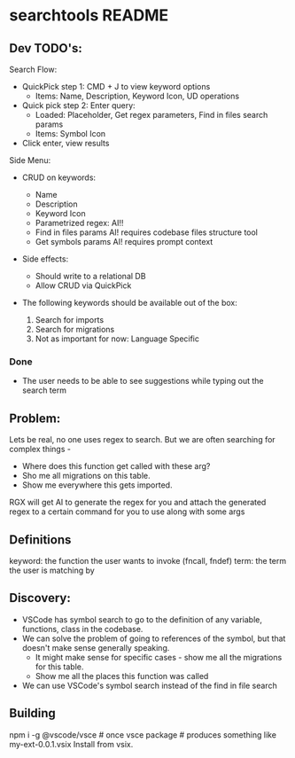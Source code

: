 # searchtools README

## Dev TODO's:

Search Flow:

- QuickPick step 1: CMD + J to view keyword options
  - Items: Name, Description, Keyword Icon, UD operations
- Quick pick step 2: Enter query:
  - Loaded: Placeholder, Get regex parameters, Find in files search params
  - Items: Symbol Icon
- Click enter, view results

Side Menu:

- CRUD on keywords:
  - Name
  - Description
  - Keyword Icon
  - Parametrized regex: AI!!
  - Find in files params AI! requires codebase files structure tool
  - Get symbols params AI! requires prompt context
- Side effects:

  - Should write to a relational DB
  - Allow CRUD via QuickPick

- The following keywords should be available out of the box:
  1. Search for imports
  2. Search for migrations
  3. Not as important for now: Language Specific

### Done

- The user needs to be able to see suggestions while typing out the search term

## Problem:

Lets be real, no one uses regex to search. But we are often searching for complex things -

- Where does this function get called with these arg?
- Sho me all migrations on this table.
- Show me everywhere this gets imported.

RGX will get AI to generate the regex for you and attach the generated regex to a certain command for you to use along with some args

## Definitions

keyword: the function the user wants to invoke (fncall, fndef)
term: the term the user is matching by

## Discovery:

- VSCode has symbol search to go to the definition of any variable, functions, class in the codebase.
- We can solve the problem of going to references of the symbol, but that doesn't make sense generally speaking.
  - It might make sense for specific cases - show me all the migrations for this table.
  - Show me all the places this function was called
- We can use VSCode's symbol search instead of the find in file search

## Building

npm i -g @vscode/vsce # once
vsce package # produces something like my-ext-0.0.1.vsix
Install from vsix.
